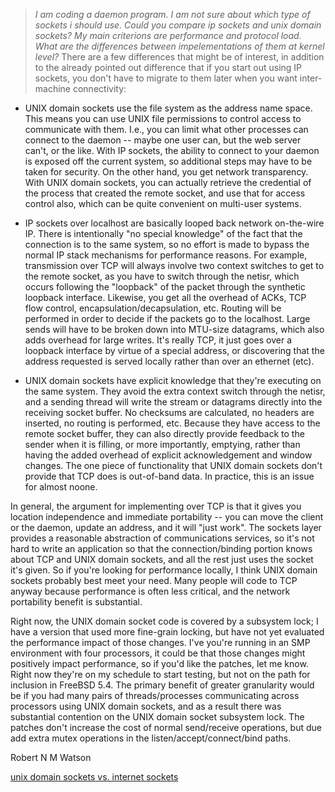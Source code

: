 
> _I am coding a daemon program. I am not sure about which type of sockets_
> _i should use. Could you compare ip sockets and unix domain sockets? My_
> _main criterions are performance and protocol load. What are the_
> _differences between impelementations of them at kernel level?_
There are a few differences that might be of interest, in addition to the
already pointed out difference that if you start out using IP sockets, you
don't have to migrate to them later when you want inter-machine
connectivity: 

- UNIX domain sockets use the file system as the address name space.  This
  means you can use UNIX file permissions to control access to communicate
  with them.  I.e., you can limit what other processes can connect to the
  daemon -- maybe one user can, but the web server can't, or the like.
  With IP sockets, the ability to connect to your daemon is exposed off
  the current system, so additional steps may have to be taken for
  security.  On the other hand, you get network transparency.  With UNIX
  domain sockets, you can actually retrieve the credential of the process
  that created the remote socket, and use that for access control also,
  which can be quite convenient on multi-user systems.

- IP sockets over localhost are basically looped back network on-the-wire
  IP.  There is intentionally "no special knowledge" of the fact that the
  connection is to the same system, so no effort is made to bypass the
  normal IP stack mechanisms for performance reasons.  For example,
  transmission over TCP will always involve two context switches to get to
  the remote socket, as you have to switch through the netisr, which
  occurs following the "loopback" of the packet through the synthetic
  loopback interface.  Likewise, you get all the overhead of ACKs, TCP
  flow control, encapsulation/decapsulation, etc.  Routing will be
  performed in order to decide if the packets go to the localhost.
  Large sends will have to be broken down into MTU-size datagrams, which
  also adds overhead for large writes.  It's really TCP, it just goes over
  a loopback interface by virtue of a special address, or discovering that
  the address requested is served locally rather than over an ethernet
  (etc). 

- UNIX domain sockets have explicit knowledge that they're executing on
  the same system.  They avoid the extra context switch through the
  netisr, and a sending thread will write the stream or datagrams directly
  into the receiving socket buffer.  No checksums are calculated, no
  headers are inserted, no routing is performed, etc.  Because they have
  access to the remote socket buffer, they can also directly provide
  feedback to the sender when it is filling, or more importantly,
  emptying, rather than having the added overhead of explicit
  acknowledgement and window changes.  The one piece of functionality that
  UNIX domain sockets don't provide that TCP does is out-of-band data.  In
  practice, this is an issue for almost noone.

In general, the argument for implementing over TCP is that it gives you
location independence and immediate portability -- you can move the client
or the daemon, update an address, and it will "just work".  The sockets
layer provides a reasonable abstraction of communications services, so
it's not hard to write an application so that the connection/binding
portion knows about TCP and UNIX domain sockets, and all the rest just
uses the socket it's given.  So if you're looking for performance locally,
I think UNIX domain sockets probably best meet your need.  Many people
will code to TCP anyway because performance is often less critical, and
the network portability benefit is substantial.

Right now, the UNIX domain socket code is covered by a subsystem lock; I
have a version that used more fine-grain locking, but have not yet
evaluated the performance impact of those changes.  I've you're running in
an SMP environment with four processors, it could be that those changes
might positively impact performance, so if you'd like the patches, let me
know.  Right now they're on my schedule to start testing, but not on the
path for inclusion in FreeBSD 5.4.  The primary benefit of greater
granularity would be if you had many pairs of threads/processes
communicating across processors using UNIX domain sockets, and as a result
there was substantial contention on the UNIX domain socket subsystem lock. 
The patches don't increase the cost of normal send/receive operations, but
due add extra mutex operations in the listen/accept/connect/bind paths.

Robert N M Watson


[unix domain sockets vs. internet sockets](https://lists.freebsd.org/pipermail/freebsd-performance/2005-February/001143.html)

